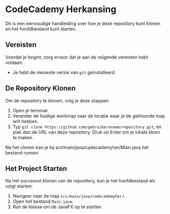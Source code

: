 # CodeCademy Herkansing

Dit is een eenvoudige handleiding over hoe je deze repository kunt klonen en het hoofdbestand kunt starten.

## Vereisten

Voordat je begint, zorg ervoor dat je aan de volgende vereisten hebt voldaan:

* Je hebt de nieuwste versie van `git`  geïnstalleerd.

## De Repository Klonen

Om de repository te klonen, volg je deze stappen:

1. Open je terminal.
2. Verander de huidige werkmap naar de locatie waar je de gekloonde map wilt hebben.
3. Typ `git clone https://github.com/gebruikersnaam/repository.git`, en plak dan de URL van deze repository. Druk op Enter om je lokale kloon te maken.

Na het clonen kan je bij scr/main/java/cadecademyher/Main.java het bestand runnen
## Het Project Starten

Na het succesvol klonen van de repository, kun je het hoofdbestand als volgt starten:

1. Navigeer naar de map `src/main/java/cadecademyher/`.
2. Open het bestand `Main.java`.
3. Run de klasse om de JavaFX op te starten.


